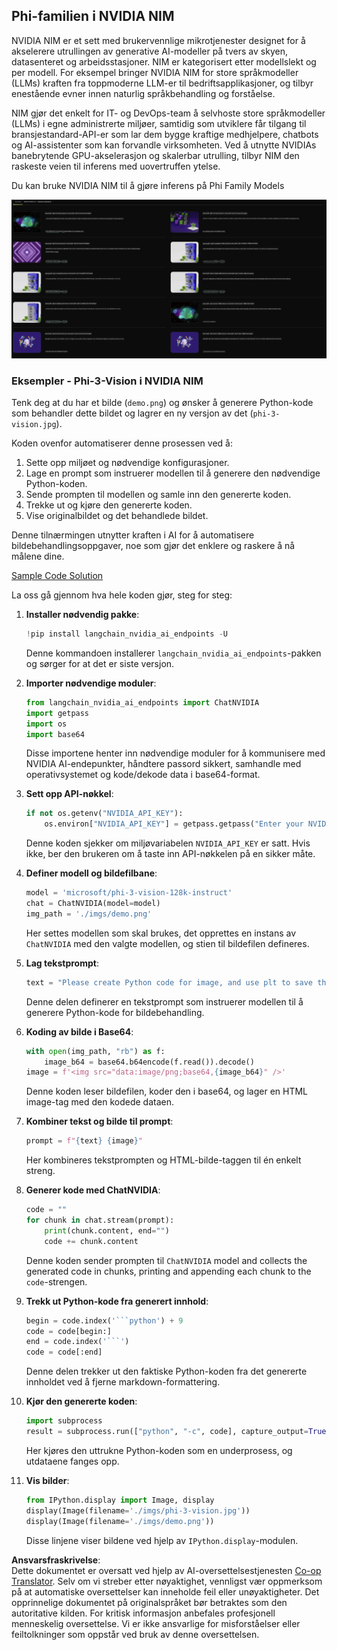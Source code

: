 <!--
CO_OP_TRANSLATOR_METADATA:
{
  "original_hash": "7b08e277df2a9307f861ae54bc30c772",
  "translation_date": "2025-05-09T09:55:57+00:00",
  "source_file": "md/01.Introduction/02/06.NVIDIA.md",
  "language_code": "no"
}
-->
## Phi-familien i NVIDIA NIM

NVIDIA NIM er et sett med brukervennlige mikrotjenester designet for å akselerere utrullingen av generative AI-modeller på tvers av skyen, datasenteret og arbeidsstasjoner. NIM er kategorisert etter modellslekt og per modell. For eksempel bringer NVIDIA NIM for store språkmodeller (LLMs) kraften fra toppmoderne LLM-er til bedriftsapplikasjoner, og tilbyr enestående evner innen naturlig språkbehandling og forståelse.

NIM gjør det enkelt for IT- og DevOps-team å selvhoste store språkmodeller (LLMs) i egne administrerte miljøer, samtidig som utviklere får tilgang til bransjestandard-API-er som lar dem bygge kraftige medhjelpere, chatbots og AI-assistenter som kan forvandle virksomheten. Ved å utnytte NVIDIAs banebrytende GPU-akselerasjon og skalerbar utrulling, tilbyr NIM den raskeste veien til inferens med uovertruffen ytelse.

Du kan bruke NVIDIA NIM til å gjøre inferens på Phi Family Models

![nim](../../../../../translated_images/Phi-NIM.45af94d89220fbbbc85f8da0379150a29cc88c3dd8ec417b1d3b7237bbe1c58a.no.png)

### **Eksempler - Phi-3-Vision i NVIDIA NIM**

Tenk deg at du har et bilde (`demo.png`) og ønsker å generere Python-kode som behandler dette bildet og lagrer en ny versjon av det (`phi-3-vision.jpg`).

Koden ovenfor automatiserer denne prosessen ved å:

1. Sette opp miljøet og nødvendige konfigurasjoner.
2. Lage en prompt som instruerer modellen til å generere den nødvendige Python-koden.
3. Sende prompten til modellen og samle inn den genererte koden.
4. Trekke ut og kjøre den genererte koden.
5. Vise originalbildet og det behandlede bildet.

Denne tilnærmingen utnytter kraften i AI for å automatisere bildebehandlingsoppgaver, noe som gjør det enklere og raskere å nå målene dine.

[Sample Code Solution](../../../../../code/06.E2E/E2E_Nvidia_NIM_Phi3_Vision.ipynb)

La oss gå gjennom hva hele koden gjør, steg for steg:

1. **Installer nødvendig pakke**:  
    ```python
    !pip install langchain_nvidia_ai_endpoints -U
    ```  
    Denne kommandoen installerer `langchain_nvidia_ai_endpoints`-pakken og sørger for at det er siste versjon.

2. **Importer nødvendige moduler**:  
    ```python
    from langchain_nvidia_ai_endpoints import ChatNVIDIA
    import getpass
    import os
    import base64
    ```  
    Disse importene henter inn nødvendige moduler for å kommunisere med NVIDIA AI-endepunkter, håndtere passord sikkert, samhandle med operativsystemet og kode/dekode data i base64-format.

3. **Sett opp API-nøkkel**:  
    ```python
    if not os.getenv("NVIDIA_API_KEY"):
        os.environ["NVIDIA_API_KEY"] = getpass.getpass("Enter your NVIDIA API key: ")
    ```  
    Denne koden sjekker om miljøvariabelen `NVIDIA_API_KEY` er satt. Hvis ikke, ber den brukeren om å taste inn API-nøkkelen på en sikker måte.

4. **Definer modell og bildefilbane**:  
    ```python
    model = 'microsoft/phi-3-vision-128k-instruct'
    chat = ChatNVIDIA(model=model)
    img_path = './imgs/demo.png'
    ```  
    Her settes modellen som skal brukes, det opprettes en instans av `ChatNVIDIA` med den valgte modellen, og stien til bildefilen defineres.

5. **Lag tekstprompt**:  
    ```python
    text = "Please create Python code for image, and use plt to save the new picture under imgs/ and name it phi-3-vision.jpg."
    ```  
    Denne delen definerer en tekstprompt som instruerer modellen til å generere Python-kode for bildebehandling.

6. **Koding av bilde i Base64**:  
    ```python
    with open(img_path, "rb") as f:
        image_b64 = base64.b64encode(f.read()).decode()
    image = f'<img src="data:image/png;base64,{image_b64}" />'
    ```  
    Denne koden leser bildefilen, koder den i base64, og lager en HTML image-tag med den kodede dataen.

7. **Kombiner tekst og bilde til prompt**:  
    ```python
    prompt = f"{text} {image}"
    ```  
    Her kombineres tekstprompten og HTML-bilde-taggen til én enkelt streng.

8. **Generer kode med ChatNVIDIA**:  
    ```python
    code = ""
    for chunk in chat.stream(prompt):
        print(chunk.content, end="")
        code += chunk.content
    ```  
    Denne koden sender prompten til `ChatNVIDIA` model and collects the generated code in chunks, printing and appending each chunk to the `code`-strengen.

9. **Trekk ut Python-kode fra generert innhold**:  
    ```python
    begin = code.index('```python') + 9  
    code = code[begin:]  
    end = code.index('```')
    code = code[:end]
    ```  
    Denne delen trekker ut den faktiske Python-koden fra det genererte innholdet ved å fjerne markdown-formattering.

10. **Kjør den genererte koden**:  
    ```python
    import subprocess
    result = subprocess.run(["python", "-c", code], capture_output=True)
    ```  
    Her kjøres den uttrukne Python-koden som en underprosess, og utdataene fanges opp.

11. **Vis bilder**:  
    ```python
    from IPython.display import Image, display
    display(Image(filename='./imgs/phi-3-vision.jpg'))
    display(Image(filename='./imgs/demo.png'))
    ```  
    Disse linjene viser bildene ved hjelp av `IPython.display`-modulen.

**Ansvarsfraskrivelse**:  
Dette dokumentet er oversatt ved hjelp av AI-oversettelsestjenesten [Co-op Translator](https://github.com/Azure/co-op-translator). Selv om vi streber etter nøyaktighet, vennligst vær oppmerksom på at automatiske oversettelser kan inneholde feil eller unøyaktigheter. Det opprinnelige dokumentet på originalspråket bør betraktes som den autoritative kilden. For kritisk informasjon anbefales profesjonell menneskelig oversettelse. Vi er ikke ansvarlige for misforståelser eller feiltolkninger som oppstår ved bruk av denne oversettelsen.